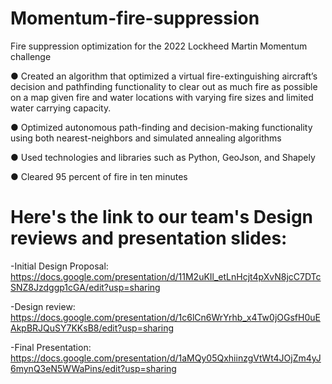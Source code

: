 # Momentum-fire-suppression
Fire suppression optimization for the 2022 Lockheed Martin Momentum challenge

● Created an algorithm that optimized a virtual fire-extinguishing aircraft’s decision and pathfinding functionality to clear out as much fire as possible on a map given fire and water locations with varying fire sizes and limited water carrying capacity.

● Optimized autonomous path-finding and decision-making functionality using both nearest-neighbors and simulated annealing algorithms

● Used technologies and libraries such as Python, GeoJson, and Shapely

● Cleared 95 percent of fire in ten minutes

# Here's the link to our team's Design reviews and presentation slides:

-Initial Design Proposal: https://docs.google.com/presentation/d/11M2uKIl_etLnHcjt4pXvN8jcC7DTcSNZ8Jzdggp1cGA/edit?usp=sharing

-Design review: https://docs.google.com/presentation/d/1c6lCn6WrYrhb_x4Tw0jOGsfH0uEAkpBRJQuSY7KKsB8/edit?usp=sharing

-Final Presentation: https://docs.google.com/presentation/d/1aMQy05QxhiinzgVtWt4JOjZm4yJ6mynQ3eN5WWaPins/edit?usp=sharing
